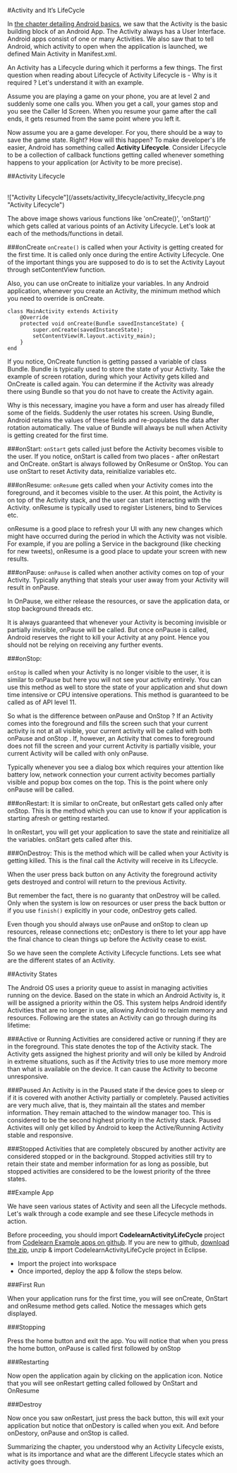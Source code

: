 #Activity and It’s LifeCycle

In [the chapter detailing Android basics](/android-tutorial/android-introduction), we saw that the Activity is the basic building block of an Android App. The Activity always has a User Interface. Android apps consist of one or many Activities. We also saw that to tell Android, which activity to open when the application is launched, we defined Main Activity in Manifest.xml. 

An Activity has a Lifecycle during which it performs a few things. The first question when reading about Lifecycle of Activity Lifecycle is - Why is it required ? Let's understand it with an example. 

Assume you are playing a game on your phone, you are at level 2 and suddenly some one calls you. When you get a call, your games stop and you see the Caller Id Screen. When you resume your game after the call ends, it gets resumed from the same point where you left it. 

Now assume you are a game developer. For you, there should be a way to save the game state. Right? How will this happen? To make developer's life easier, Android has something called **Activity Lifecycle**. Consider Lifecycle to be a collection of callback functions getting called whenever something happens to your application (or Activity to be more precise). 

##Activity Lifecycle

<br/>
!["Activity Lifecycle"](/assets/activity_lifecycle/activity_lifecycle.png "Activity Lifecycle")

The above image shows various functions like 'onCreate()', 'onStart()' which gets called at various points of an Activity Lifecycle. Let's look at each of the methods/functions in detail.


###onCreate
`onCreate()` is called when your Activity is getting created for the first time. It is called only once during the entire Activity Lifecycle. One of the important things you are supposed to do is to set the Activity Layout through setContentView function.

Also, you can use onCreate to initialize your variables.  In any Android application, whenever you create an Activity, the minimum method which you need to override is onCreate. 

    class MainActivity extends Activity
        @Override
        protected void onCreate(Bundle savedInstanceState) {
            super.onCreate(savedInstanceState);
            setContentView(R.layout.activity_main);
        }
    end

If you notice, OnCreate function is getting passed a variable of class Bundle. Bundle is typically used to store the state of your Activity. Take the example of screen rotation, during which your Activity gets killed and OnCreate is called again. You can determine if the Activity was already there using Bundle so that you do not have to create the Activity again. 

Why is this necessary, imagine you have a form and user has already filled some of the fields. Suddenly the user rotates his screen. Using Bundle, Android retains the values of these fields and re-populates the data after rotation automatically. The value of Bundle will always be null when Activity is getting created for the first time. 

###onStart:
`onStart` gets called just before the Activity becomes visible to the user. If you notice, onStart is called from two places - after onRestart and OnCreate. onStart is always followed by OnResume or OnStop.  You can use onStart to reset Activity data, reinitialize variables etc. 

###onResume:
`onResume` gets called when your Activity comes into the foreground, and it becomes visible to the user. At this point, the Activity is on top of the Activity stack, and the user can start interacting with the Activity. onResume is typically used to register Listeners, bind to Services etc. 

onResume is a good place to refresh your UI with any new changes which might have occurred during the period in which the Activity was not visible. For example, if you are polling a Service in the background (like checking for new tweets), onResume is a good place to update your screen with new results. 

###onPause:
`onPause` is called when another activity comes on top of your Activity. Typically anything that steals your user away from your Activity will result in onPause.

In OnPause, we either release the resources, or save the application data, or stop background threads etc. 

It is always guaranteed that whenever your Activity is becoming invisible or partially invisible, onPause will be called. But once onPause is called, Android reserves the right to kill your Activity at any point. Hence you should not be relying on receiving any further events. 

###onStop: 

`onStop` is called when your Activity is no longer visible to the user, it is similar to onPause but here you will not see your activity entirely.  You can use this method as well to store the state of your application and shut down time intensive or CPU intensive operations. This method is guaranteed to be called as of API level 11.

So what is the difference between onPause and OnStop ? If an Activity comes into the foreground and fills the screen such that your current activity is not at all visible, your current activity will be called with both onPause and onStop . If, however, an Activity that comes to foreground does not fill the screen and your current Activity is partially visible, your current Activity will be called with only onPause. 

Typically whenever you see a dialog box which requires your attention like battery low, network connection your current activity becomes partially visible and popup box comes on the top. This is the point where only onPause will be called. 

###onRestart:
It is similar to onCreate, but onRestart gets called only after onStop. This is the method which you can use to know if your application is starting afresh or getting restarted. 

In onRestart, you will get your application to save the state and reinitialize all the variables. onStart gets called after this.


###OnDestroy:
This is the method which will be called when your Activity is getting killed. This is the final call the Activity will receive in its Lifecycle.

When the user press back button on any Activity the foreground activity gets destroyed and control will return to the previous Activity. 

But remember the fact, there is no guaranty that onDestroy will be called. Only when the system is low on resources or user press the back button or if you use `finish()` explicitly in your code, onDestroy gets called. 

Even though you should always use onPause and onStop to clean up resources, release connections etc; onDestory is there to let your app have the final chance to clean things up before the Activity cease to exist. 

So we have seen the complete Activity Lifecycle functions. Lets see what are the different states of an Activity.

##Activity States

The Android OS uses a priority queue to assist in managing activities running on the device. Based on the state in which an Android Activity is, it will be assigned a priority within the OS. This system helps Android identify Activities that are no longer in use, allowing Android to reclaim memory and resources. Following are the states an Activity can go through during its lifetime:

###Active or Running 
Activities are considered active or running if they are in the foreground. This state denotes the top of the Activity stack. The Activity gets assigned the highest priority and will only be killed by Android in extreme situations, such as if the Activity tries to use more memory more than what is available on the device. It can cause the Activity to become unresponsive.

###Paused
An Activity is in the Paused state if the device goes to sleep or if it is covered with another Activity partially or completely. Paused activities are very much alive, that is, they maintain all the states and member information. They remain attached to the window manager too. This is considered to be the second highest priority in the Activity stack. Paused Activites will only get killed by Android to keep the Active/Running Activity stable and responsive.

###Stopped
Activities that are completely obscured by another activity are considered stopped or in the background. Stopped activities still try to retain their state and member information for as long as possible, but stopped activities are considered to be the lowest priority of the three states.

##Example App

We have seen various states of Activity and seen all the Lifecycle methods. Let's walk through a code example and see these Lifecycle methods in action.

Before proceeding, you should import **CodelearnActivityLifeCycle** project from [Codelearn Example apps on github](https://github.com/pranayairan/Code-Learn-Android-Example). If you are new to github, [download the zip](https://github.com/pranayairan/Code-Learn-Android-Example/archive/master.zip), unzip & import CodelearnActivityLifeCycle project in Eclipse. 


*    Import the project into workspace
*    Once imported, deploy the app & follow the steps below. 

###First Run

When your application runs for the first time, you will see onCreate, OnStart and onResume method gets called. Notice the messages which gets displayed. 

###Stopping

Press the home button and exit the app. You will notice that when you press the home button, onPause is called first followed by onStop

###Restarting

Now open the application again by clicking on the application icon. Notice that you will see onRestart getting called followed by OnStart and OnResume

###Destroy

Now once you saw onRestart, just press the back button, this will exit your application but notice that onDestory is called when you exit. And before onDestory, onPause and onStop is called. 

Summarizing the chapter, you understood why an Activity Lifecycle exists, what is its importance and what are the different Lifecycle states which an activity goes through.
